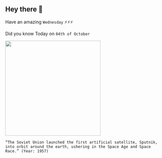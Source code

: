 ## Hey there 👋
Have an amazing `Wednesday` ⚡⚡⚡

Did you know Today on `04th of October`
 
 [<img src="https://www.history.com/.image/ar_4:3%2Cc_fill%2Ccs_srgb%2Cfl_progressive%2Cq_auto:good%2Cw_1200/MTU3ODc3NjU4ODk0MjgwNDE1/this-day-in-history-10041957---sputnik-launched.jpg" width="300" />](https://www.nasa.gov/image-feature/oct-4-1957-sputnik-the-dawn-of-the-space-age/#:~:text=History%20changed%20on%20Oct.,weighing%20less%20than%20190%20pounds.) 
 ```
“The Soviet Union launched the first artificial satellite, Sputnik, into orbit around the earth, ushering in the Space Age and Space Race.” (Year: 1957)
```

